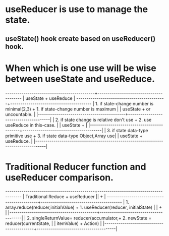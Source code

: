 # useReducer is use to manage the state.

## useState() hook create based on useReducer() hook.


# When which is one use will be wise between useState and useReduce.
--------------------------------------------+----------------------------------------
| useState                                  +          useReduce                    |
--------------------------------------------+----------------------------------------
| 1. if state-change number is minimal(2,3) + 1. if state-change number is maximum  |
| useState                                  +    or uncountable.                    |
|-------------------------------------------+---------------------------------------|
| 2. if state change is relative don't use  + 2. use useReduce in this-case.        |
|   useState                                +                                       |
|-------------------------------------------+---------------------------------------|
| 3. if state data-type primitive use       + 3. if state data-type Object,Array use|
|    useState                               +    useReduce.                         |
|-----------------------------------------------------------------------------------|

# Traditional Reducer function and useReducer comparison.

--------------------------------------------+----------------------------------------
| Traditional Reduce                        +     useReducer                        ||                                           +                                       |
--------------------------------------------+----------------------------------------
| 1. array.reduce(reducer,initialValue)     + 1. useReducer(reducer, initialState)  |
|                                           +                                       |
|-------------------------------------------+---------------------------------------|
| 2. singleReturnValue= reducer(accumulator,+ 2. newState = reducer(currentState,   |
|  itemValue)                               +    Action)                            |
|-------------------------------------------+---------------------------------------|
